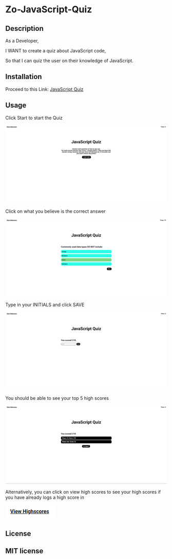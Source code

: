 # Zo-JavaScript-Quiz

## Description

As a Developer,

I WANT to create a quiz about JavaScript code,

So that I can quiz the user on their knowledge of JavaScript.

## Installation

Proceed to this Link: [JavaScript Quiz](https://lorenzo-olivar.github.io/Zo-JavaScript-Quiz/)

## Usage

Click Start to start the Quiz

![Start Page](assets/images/SS1.png)

Click on what you believe is the correct answer

![Start Page](assets/images/SS2.png)

Type in your INITIALS and click SAVE

![Start Page](assets/images/SS3.png)

You should be able to see your top 5 high scores

![Start Page](assets/images/SS4.png)

Alternatively, you can click on view high scores to see your high scores if you have already logs a high score in

![Start Page](assets/images/SS5.png)


## License

MIT license
---
